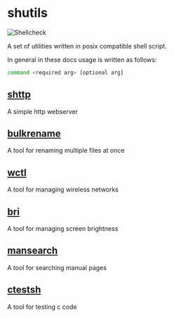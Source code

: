 shutils
=======
![Shellcheck](https://github.com/depsterr/shutils/workflows/Shellcheck/badge.svg)

A set of utilities written in posix compatible shell script.

In general in these docs usage is written as follows:
```sh
command <required arg> [optional arg]
```

[shttp](shttp)
---
A simple http webserver

[bulkrename](bulkrename)
---
A tool for renaming multiple files at once

[wctl](wctl)
---
A tool for managing wireless networks

[bri](bri)
---
A tool for managing screen brightness

[mansearch](mansearch)
---
A tool for searching manual pages

[ctestsh](ctestsh)
---
A tool for testing c code
